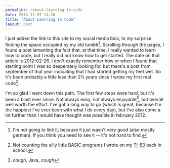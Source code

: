 ```yaml
---
permalink: /about-learning-to-code
date: 2014-11-07 14:20
title: "About Learning To Code"
layout: post
---
```

I just added the link to this site to my social media bios, to my surprise finding the space occupied by my old tumblr[^1]. Scrolling through the pages, I found a post lamenting the fact that, at that time, I really wanted to learn how to code, but I really did not know how to get started. The date on that article is 2012-02-26. I don't exactly remember how or when I found that starting point I was so desperately looking for, but there's a post from september of that year indicating that I had started getting my feet wet. So it's been probably a little less than 2½ years since I wrote my first real code[^2].

I'm so glad I went down this path. The first few steps were hard, but it's been a blast ever since. Not always easy, not always enjoyable[^3], but overall well worth the effort. I've got a long way to go (which is great, because I'm the happiest I've ever been with what I do every day), but I've also come a lot further than I would have thought was possible in february 2012.

[^1]: I'm not going to link it, because it just wasn't very good (also mostly german). If you think you need to see it -- it's not hard to find.

[^2]: Not counting the silly little BASIC programs I wrote on my [TI-83](http://en.wikipedia.org/wiki/TI-83_series) back in school.

[^3]: *cough*, Java, *cough*
